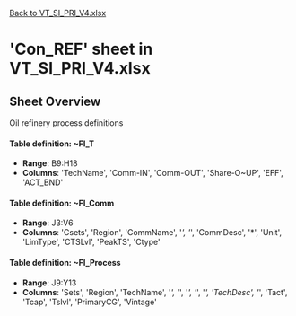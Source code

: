 [Back to VT_SI_PRI_V4.xlsx](README.md)

# 'Con_REF' sheet in VT_SI_PRI_V4.xlsx

## Sheet Overview

Oil refinery process definitions

#### Table definition: ~FI_T
- **Range**: B9:H18
- **Columns**: 'TechName', 'Comm-IN', 'Comm-OUT', 'Share-O\~UP', 'EFF', 'ACT_BND'

#### Table definition: ~FI_Comm
- **Range**: J3:V6
- **Columns**: 'Csets', 'Region', 'CommName', '*', '*', 'CommDesc', '*', 'Unit', 'LimType', 'CTSLvl', 'PeakTS', 'Ctype'

#### Table definition: ~FI_Process
- **Range**: J9:Y13
- **Columns**: 'Sets', 'Region', 'TechName', '*', '*', '*', '*', '*', 'TechDesc', '*', 'Tact', 'Tcap', 'Tslvl', 'PrimaryCG', 'Vintage'

